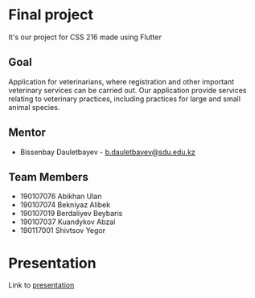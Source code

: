 # Final project
It's our project for CSS 216 made using Flutter

## Goal
Application for veterinarians, where registration and other important veterinary services can be carried out. Our application provide services relating to veterinary practices, including practices for large and small animal species.  

## Mentor
- Bissenbay Dauletbayev - b.dauletbayev@sdu.edu.kz

## Team Members
- 190107076 Abikhan Ulan
- 190107074 Bekniyaz Alibek
- 190107019 Berdaliyev Beybaris
- 190107037 Kuandykov Abzal
- 190117001 Shivtsov Yegor


# Presentation
  Link to <a href="https://docs.google.com/presentation/d/17rwBUGktYhAc0tG8737W7WzGoX-i8ycGn4DWklw2RBk/edit?usp=sharing">presentation</a>


